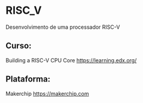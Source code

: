# RISC_V
Desenvolvimento de uma processador RISC-V 

## Curso: 
  Building a RISC-V CPU Core https://learning.edx.org/
## Plataforma: 
  Makerchip https://makerchip.com
